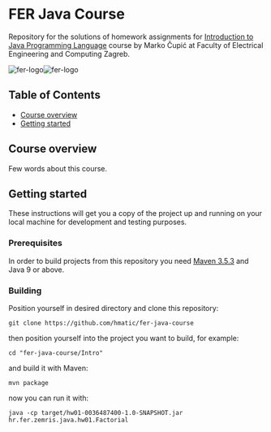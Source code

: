 # FER Java Course 

Repository for the solutions of homework assignments for [Introduction to Java Programming Language][1] course by Marko Čupić at Faculty of Electrical Engineering and Computing Zagreb.

![fer-logo](https://i.imgur.com/ZQ8IzaR.png)![fer-logo](https://i.imgur.com/PxlgLxf.png)

## Table of Contents
- [Course overview](#course-overview)
- [Getting started](#getting-started)

## Course overview
Few words about this course.

## Getting started
These instructions will get you a copy of the project up and running on your local machine for development and testing purposes. 

### Prerequisites
In order to build projects from this repository you need [Maven 3.5.3][2] and Java 9 or above.

### Building
Position yourself in desired directory and clone this repository:
```
git clone https://github.com/hmatic/fer-java-course
```
then position yourself into the project you want to build, for example:
```
cd "fer-java-course/Intro"
```
and build it with Maven:
```
mvn package
```
now you can run it with:
```
java -cp target/hw01-0036487400-1.0-SNAPSHOT.jar hr.fer.zemris.java.hw01.Factorial
```

[1]: https://www.fer.unizg.hr/en/course/itjpl
[2]: https://maven.apache.org/docs/3.5.3/release-notes.html